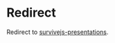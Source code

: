 # Redirect

Redirect to [survivejs-presentations](https://survivejs-presentations.github.io/training/).
